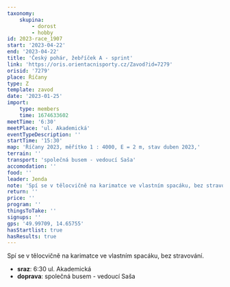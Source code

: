```yaml
---
taxonomy:
    skupina:
        - dorost
        - hobby
id: 2023-race_1907
start: '2023-04-22'
end: '2023-04-22'
title: 'Český pohár, žebříček A - sprint'
link: 'https://oris.orientacnisporty.cz/Zavod?id=7279'
orisid: '7279'
place: Říčany
type: Z
template: zavod
date: '2023-01-25'
import:
    type: members
    time: 1674633602
meetTime: '6:30'
meetPlace: 'ul. Akademická'
eventTypeDescription: ''
startTime: '15:30'
map: 'Říčany 2023, měřítko 1 : 4000, E = 2 m, stav duben 2023,'
terrain: ''
transport: 'společná busem - vedoucí Saša'
accomodation: ''
food: ''
leader: Jenda
note: 'Spí se v tělocvičně na karimatce ve vlastním spacáku, bez stravování.'
return: ''
price: ''
program: ''
thingsToTake: ''
signups: ''
gps: '49.99709, 14.65755'
hasStartlist: true
hasResults: true
---
```


Spí se v tělocvičně na karimatce ve vlastním spacáku, bez stravování.
* **sraz**: 6:30 ul. Akademická
* **doprava**: společná busem - vedoucí Saša

